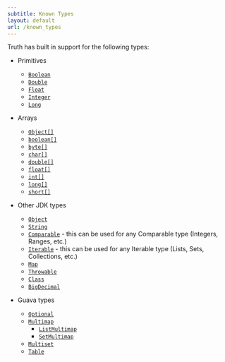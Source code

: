 ```yaml
---
subtitle: Known Types
layout: default
url: /known_types
---
```



Truth has built in support for the following types:

*   Primitives

    *   [`Boolean`]
    *   [`Double`]
    *   [`Float`]
    *   [`Integer`]
    *   [`Long`]

*   Arrays

    *   [`Object[]`][ObjectArray]
    *   [`boolean[]`][BooleanArray]
    *   [`byte[]`][ByteArray]
    *   [`char[]`][CharacterArray]
    *   [`double[]`][DoubleArray]
    *   [`float[]`][FloatArray]
    *   [`int[]`][IntegerArray]
    *   [`long[]`][LongArray]
    *   [`short[]`][ShortArray]

*   Other JDK types

    *   [`Object`]
    *   [`String`]
    *   [`Comparable`] - this can be used for any Comparable type (Integers, Ranges, etc.)
    *   [`Iterable`] - this can be used for any Iterable type (Lists, Sets, Collections, etc.)
    *   [`Map`]
    *   [`Throwable`]
    *   [`Class`]
    *   [`BigDecimal`]

*   Guava types

    *   [`Optional`]
    *   [`Multimap`]
        *   [`ListMultimap`]
        *   [`SetMultimap`]
    *   [`Multiset`]
    *   [`Table`]

<!-- References -->

[`Boolean`]: http://google.github.io/truth/api/latest/com/google/common/truth/BooleanSubject
[`Double`]: http://google.github.io/truth/api/latest/com/google/common/truth/DoubleSubject
[`Float`]: http://google.github.io/truth/api/latest/com/google/common/truth/FloatSubject
[`Integer`]: http://google.github.io/truth/api/latest/com/google/common/truth/IntegerSubject
[`Long`]: http://google.github.io/truth/api/latest/com/google/common/truth/LongSubject
[ObjectArray]: http://google.github.io/truth/api/latest/com/google/common/truth/ObjectArraySubject
[BooleanArray]: http://google.github.io/truth/api/latest/com/google/common/truth/PrimitiveBooleanArraySubject
[ByteArray]: http://google.github.io/truth/api/latest/com/google/common/truth/PrimitiveByteArraySubject
[CharacterArray]: http://google.github.io/truth/api/latest/com/google/common/truth/PrimitiveCharArraySubject
[DoubleArray]: http://google.github.io/truth/api/latest/com/google/common/truth/PrimitiveDoubleArraySubject
[FloatArray]: http://google.github.io/truth/api/latest/com/google/common/truth/PrimitiveFloatArraySubject
[IntegerArray]: http://google.github.io/truth/api/latest/com/google/common/truth/PrimitiveIntArraySubject
[LongArray]: http://google.github.io/truth/api/latest/com/google/common/truth/PrimitiveLongArraySubject
[ShortArray]: http://google.github.io/truth/api/latest/com/google/common/truth/PrimitiveShortArraySubject
[`Object`]: http://google.github.io/truth/api/latest/com/google/common/truth/Subject
[`String`]: http://google.github.io/truth/api/latest/com/google/common/truth/StringSubject
[`Comparable`]: http://google.github.io/truth/api/latest/com/google/common/truth/ComparableSubject
[`Iterable`]: http://google.github.io/truth/api/latest/com/google/common/truth/IterableSubject
[`Map`]: http://google.github.io/truth/api/latest/com/google/common/truth/MapSubject
[`Throwable`]: http://google.github.io/truth/api/latest/com/google/common/truth/ThrowableSubject
[`Class`]: http://google.github.io/truth/api/latest/com/google/common/truth/ClassSubject
[`BigDecimal`]: http://google.github.io/truth/api/latest/com/google/common/truth/BigDecimalSubject
[`Optional`]: http://google.github.io/truth/api/latest/com/google/common/truth/GuavaOptionalSubject
[`Multimap`]: http://google.github.io/truth/api/latest/com/google/common/truth/MultimapSubject
[`ListMultimap`]: http://google.github.io/truth/api/latest/com/google/common/truth/ListMultimapSubject
[`SetMultimap`]: http://google.github.io/truth/api/latest/com/google/common/truth/SetMultimapSubject
[`Multiset`]: http://google.github.io/truth/api/latest/com/google/common/truth/MultisetSubject
[`Table`]: http://google.github.io/truth/api/latest/com/google/common/truth/TableSubject
